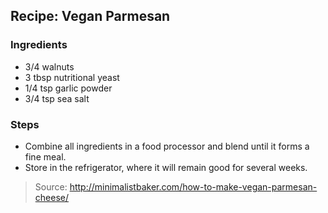 ## Recipe: Vegan Parmesan



### Ingredients
 - 3/4 walnuts
 - 3 tbsp nutritional yeast
 - 1/4 tsp garlic powder
 - 3/4 tsp sea salt

### Steps
 - Combine all ingredients in a food processor and blend until it forms a fine meal.
 - Store in the refrigerator, where it will remain good for several weeks.

> Source: http://minimalistbaker.com/how-to-make-vegan-parmesan-cheese/
